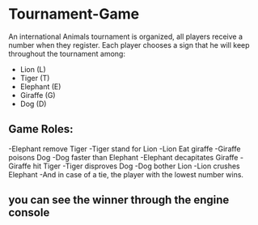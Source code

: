# Tournament-Game
An international Animals tournament is organized, all players receive a number when they register.
Each player chooses a sign that he will keep throughout the tournament among:

 - Lion (L)
 - Tiger (T)
 - Elephant (E)
 - Giraffe (G)
 - Dog (D)

## Game Roles:
-Elephant remove Tiger
-Tiger stand for Lion
-Lion Eat giraffe
-Giraffe poisons Dog
-Dog faster than Elephant
-Elephant decapitates Giraffe
-Giraffe hit Tiger
-Tiger disproves Dog
-Dog bother Lion
-Lion crushes Elephant
-And in case of a tie, the player with the lowest number wins.

## you can see the winner through the engine console 
